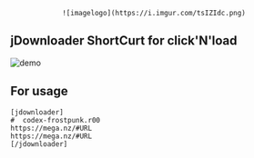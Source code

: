 <center>

	![imagelogo](https://i.imgur.com/tsIZIdc.png)
	
</center>


## jDownloader ShortCurt for click'N'load

![demo](https://i.imgur.com/K6MGtSp.png)


## For usage

```
[jdownloader]
#  codex-frostpunk.r00
https://mega.nz/#URL
https://mega.nz/#URL
[/jdownloader]
```